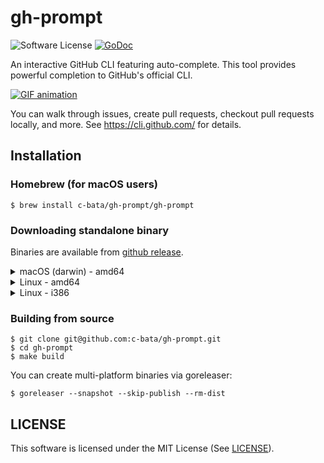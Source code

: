 # gh-prompt

![Software License](https://img.shields.io/badge/license-MIT-brightgreen.svg?style=flat-square)
[![GoDoc](https://godoc.org/github.com/c-bata/gh-prompt?status.svg)](https://godoc.org/github.com/c-bata/gh-prompt)


An interactive GitHub CLI featuring auto-complete. This tool provides powerful completion to GitHub's official CLI.

[![GIF animation](https://github.com/c-bata/assets/raw/master/gh-prompt/gh-prompt.gif)](#)

You can walk through issues, create pull requests, checkout pull requests locally, and more.
See https://cli.github.com/ for details.

## Installation

### Homebrew (for macOS users)

```
$ brew install c-bata/gh-prompt/gh-prompt
```

### Downloading standalone binary

Binaries are available from [github release](https://github.com/c-bata/gh-prompt/releases).

<details>
<summary>macOS (darwin) - amd64</summary>

```
wget https://github.com/c-bata/gh-prompt/releases/download/v0.0.1/gh-prompt_darwin_x86_64.zip
unzip gh-prompt_darwin_x86_64.zip
chmod +x gh-prompt
sudo mv ./gh-prompt /usr/local/bin/gh-prompt
```

</details>

<details>
<summary>Linux - amd64</summary>

```
wget https://github.com/c-bata/gh-prompt/releases/download/v0.0.1/gh-prompt_linux_x86_64.zip
unzip gh-prompt_linux_x86_64.zip
chmod +x gh-prompt
sudo mv ./gh-prompt /usr/local/bin/gh-prompt
```

</details>


<details>
<summary>Linux - i386</summary>

```
wget https://github.com/c-bata/gh-prompt/releases/download/v0.0.1/gh-prompt_linux_i386.zip
unzip gh-prompt_linux_i386.zip
chmod +x gh-prompt
sudo mv ./gh-prompt /usr/local/bin/gh-prompt
```

</details>

### Building from source

```
$ git clone git@github.com:c-bata/gh-prompt.git
$ cd gh-prompt
$ make build
```

You can create multi-platform binaries via goreleaser:

```
$ goreleaser --snapshot --skip-publish --rm-dist
```

## LICENSE

This software is licensed under the MIT License (See [LICENSE](./LICENSE)).
